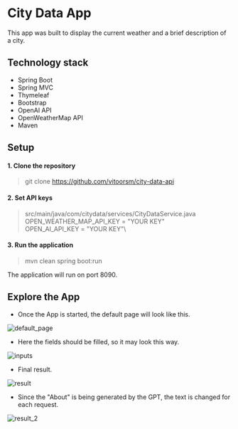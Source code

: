 <h1> City Data App </h1>

This app was built to display the current weather and a brief description of a city.

## Technology stack
* Spring Boot
* Spring MVC
* Thymeleaf
* Bootstrap
* OpenAI API
* OpenWeatherMap API
* Maven

## Setup

#### 1. Clone the repository

> git clone https://github.com/vitoorsm/city-data-api

#### 2. Set API keys

> src/main/java/com/citydata/services/CityDataService.java\
> OPEN_WEATHER_MAP_API_KEY = "YOUR KEY"\
> OPEN_AI_API_KEY = "YOUR KEY"\

#### 3. Run the application

> mvn clean spring boot:run

The application will run on port 8090.

## Explore the App

* Once the App is started, the default page will look like this.

![default_page](https://user-images.githubusercontent.com/111457616/227644895-4de5c3ca-9dd7-44fc-8c98-67447273bb00.png)

* Here the fields should be filled, so it may look this way.

![inputs](https://user-images.githubusercontent.com/111457616/227645458-a5830bc5-669c-40a8-bedb-637e39aaf59c.png)

* Final result.

![result](https://user-images.githubusercontent.com/111457616/227645828-59fce4ca-bc0e-4a06-ad49-71c00e310379.png)

* Since the "About" is being generated by the GPT, the text is changed for each request.

![result_2](https://user-images.githubusercontent.com/111457616/227646100-e4cc5581-9c79-47d6-9b7b-03f7d729562d.png)



